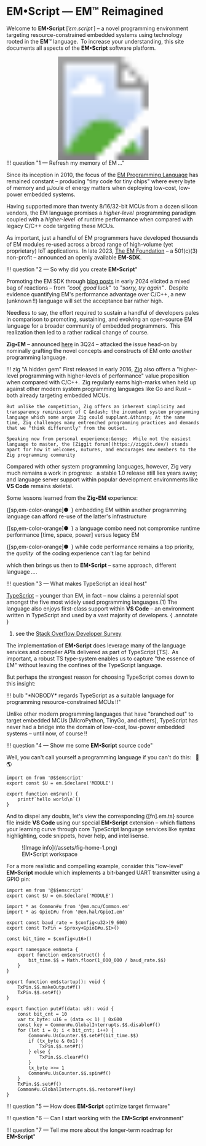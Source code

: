 # EM&bull;Script &mdash; EM&#8482; Reimagined 


Welcome to **EM&bull;Script** [_ˈɛm.script_&thinsp;] &ndash; a novel programming environment targeting resource-constrained embedded systems using technology rooted in the **EM**&#8482; language.&thinsp; To increase your understanding, this site documents all aspects of the **EM&bull;Script** software platform.

<!-- imagemapper.noc.io -->

<div style="margin-bottom: -15px">
<svg version="1.1" xmlns="http://www.w3.org/2000/svg" xmlns:xlink="http://www.w3.org/1999/xlink" viewBox="0 0 1262 674">
  <image width="1262" height="674" xlink:href="/assets/splash.png"></image>
  <a xlink:href="https://www.linkedin.com/company/the-em-foundation/about/?viewAsMember=true" target="_blank">
    <rect x="6" y="500" fill="#fff" opacity="0" width="188" height="77"></rect>
  </a>
</svg>
</div>

!!! question "1 &mdash; Refresh my memory of EM&thinsp;..."

Since its inception in 2010, the focus of the [EM Programming Language](https://docs.openem.org/) has remained constant &ndash; producing "tiny code for tiny chips" where every byte of memory and &mu;Joule of energy matters when deploying low-cost, low-power embedded systems.

Having supported more than twenty 8/16/32-bit MCUs from a dozen silicon vendors, the EM language promises a _higher-level_&thinsp; programming paradigm coupled with a _higher-level_&thinsp; of runtime performance when compared with legacy C/C++ code targeting these MCUs.

As important, just a handful of EM programmers have developed thousands of EM modules re-used across a broad range of high-volume (yet proprietary) IoT applications.&thinsp;  In late 2023, [The EM Foundation](https://www.linkedin.com/company/the-em-foundation/?viewAsMember=true) &ndash; a 501(c)(3) non-profit &ndash; announced an openly available **EM-SDK**. 

!!! question "2 &mdash; So why did you create **EM&bull;Script**"

Promoting the EM SDK through [blog posts](https://blog.openem.org/) in early 2024 elicited a mixed bag of reactions &ndash; from _"cool, good luck"_&thinsp; to _"sorry, try again"_&thinsp;.&thinsp;  Despite evidence quantifying EM's performance advantage over C/C++, a new (unknown&thinsp;!!) language will set the acceptance bar rather high.

Needless to say, the effort required to sustain a handful of developers pales in comparison to promoting, sustaining, and evolving an open-source EM language for a broader community of embedded programmers.&thinsp; This realization then led to a rather radical change of course.

**Zig&bull;EM** &ndash; announced [here](https://blog.zigem.tech/post-001/) in 3Q24 &ndash; attacked the issue head-on by nominally grafting the novel concepts and constructs of EM onto _another_&thinsp; programming language.&thinsp;

!!! zig "A hidden gem"
    First released in early 2016, [Zig](https://ziglang.org/) also offers a "higher-level programming with higher-levels of performance" value proposition when compared with C/C++.&thinsp; Zig regularly earns high-marks when held up against other modern system programming languages like Go and Rust &ndash; both already targeting embedded MCUs.

    But unlike the competition, Zig offers an inherent simplicity and transparency reminiscent of C &ndash; the incumbant system programming language which some argue Zig could supplant.&thinsp; At the same time, Zig challenges many entrenched programming practices and demands that we "think differently" from the outset.

    Speaking now from personal experience:&ensp;  While not the easiest language to master, the [Ziggit forum](https://ziggit.dev/) stands apart for how it welcomes, nutures, and encourages new members to the Zig programming community

Compared with other system programming languages, however, Zig very much remains a work in progress:&ensp; a stable 1.0 release still lies years away; and language server support within popular development environments like **VS Code** remains skeletal.

Some lessons learned from the **Zig&bull;EM** experience:

<div markdown class="em-small">

{[sp,em-color-orange]&#x25CF;&ensp;} embedding EM within another programming language can afford re-use of the latter's infrastructure

{[sp,em-color-orange]&#x25CF;&ensp;} a language combo need not compromise runtime performance [time, space, power] versus legacy EM

{[sp,em-color-orange]&#x25CF;&ensp;} while code performance remains a top priority, the _quality_&thinsp; of the coding experience can't lag far behind

</div>

which then brings us then to **EM&bull;Script** &ndash; same approach, different language&thinsp;....

!!! question "3 &mdash; What makes TypeScript an ideal host"

[TypeScript](https://www.typescriptlang.org/) &ndash; younger than EM, in fact &ndash; now claims a perennial spot amongst the five most widely used programming languages.(1) The language also enjoys first-class support within **VS Code** &ndash; an environment written in TypeScript and used by a vast majority of developers.
{ .annotate }

1. see the [Stack Overflow Developer Survey](https://survey.stackoverflow.co/2024/)

The implementation of **EM&bull;Script** does leverage many of the language services and compiler APIs  delivered as part of TypeScript [TS].&thinsp; As important, a robust TS type-system enables us to capture "the essence of EM" without leaving the confines of the TypeScript language.

But perhaps the strongest reason for choosing TypeScript comes down to this insight:

!!! bulb "&ast;NOBODY&ast; regards TypeScript as a suitable language for programming resource-constrained MCUs&thinsp;!!"

Unlike other modern programming languages that have "branched out" to target embedded MCUs [MicroPython, TinyGo, and others], TypeScript has never had a bridge into the domain of low-cost, low-power embedded systems &ndash; until now, of course&thinsp;!!


!!! question "4 &mdash; Show me some **EM&bull;Script** source code"

Well, you can't call yourself a programming language if you can't do this:&ensp; :wave: :earth_americas:

```ems linenums="1" title="em.examples.basic/Ex01_HelloP"
import em from '@$$emscript'
export const $U = em.$declare('MODULE')

export function em$run() {
    printf`hello world\n`()
}
```

And to dispel any doubts, let's view the corresponding&thinsp;{[fn].em.ts} source file inside **VS Code** using our special **EM&bull;Script** extension &ndash; which flattens your learning curve through core Type&shy;Script language services like syntax highlighting, code snippets, hover help, and intellisense.

<figure markdown id="fig1">
![Image info](/assets/fig-home-1.png)
<figcaption>EM&bull;Script workspace 
</figure>

For a more realistic and compelling example, consider this "low-level" **EM&bull;Script** module which implements a bit-banged UART transmitter using a GPIO pin:

```ems linenums="1" title="em.utils/SoftUart"
import em from '@$$emscript'
export const $U = em.$declare('MODULE')

import * as Common#u from '@em.mcu/Common.em'
import * as GpioI#u from '@em.hal/GpioI.em'

export const baud_rate = $config<u32>(9_600)
export const TxPin = $proxy<GpioI#u.$I>()

const bit_time = $config<u16>()

export namespace em$meta {
    export function em$construct() {
        bit_time.$$ = Math.floor(1_000_000 / baud_rate.$$)
    }
}

export function em$startup(): void {
    TxPin.$$.makeOutput#f()
    TxPin.$$.set#f()
}

export function put#f(data: u8): void {
    const bit_cnt = 10
    var tx_byte: u16 = (data << 1) | 0x600
    const key = Common#u.GlobalInterrupts.$$.disable#f()
    for (let i = 0; i < bit_cnt; i++) {
        Common#u.UsCounter.$$.set#f(bit_time.$$)
        if (tx_byte & 0x1) {
            TxPin.$$.set#f()
        } else {
            TxPin.$$.clear#f()
        }
        tx_byte >>= 1
        Common#u.UsCounter.$$.spin#f()
    }
    TxPin.$$.set#f()
    Common#u.GlobalInterrupts.$$.restore#f(key)
}

```



!!! question "5 &mdash; How does **EM&bull;Script** optimize target firmware"

!!! question "6 &mdash; Can I start working with the **EM&bull;Script** environment"

!!! question "7 &mdash; Tell me more about the longer-term roadmap for **EM&bull;Script**"




<!--

!!! question "1 &mdash; Remind me about EM"
    To fill a void...&thinsp; While **C** remains the dominant programming language for 8&thinsp;/&thinsp;16&thinsp;/&thinsp;32-bit microcontrollers [MCUs] with limited memory and processing resources, we see opportunites for a _higher-level_ language which at the same time paves the way for _higher-levels_ of embedded system performance.

!!! question "2 &mdash; So why create **EM&bull;Script**"
    Quite simply, by reducing overall program size &ndash; a careabout for software developers working with resource-constrained MCUs.&thinsp; Reducing runtime memory requirements not only can improve program execution time, but can dramatically lower overall power consumption within the MCU as well.

    Though the EM language translator ultimately generates (portable) C/C++ code as output, a novel _configuration_ phase within the program build-flow serves as the "secret sauce" behind these performance improvements.

    A quick pass through&thinsp; [EM&thinsp;.&thinsp;optimize = WPO&thinsp;+&thinsp;ACO](//blog.openem.org/post-005/){ .em-link } &thinsp;should offer some more insights.

-->

